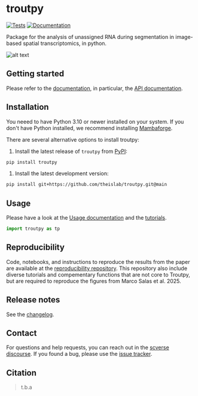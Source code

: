 # troutpy

[![Tests][badge-tests]][tests]
[![Documentation][badge-docs]][documentation]

[badge-tests]: https://img.shields.io/github/actions/workflow/status/theislab/troutpy/test.yaml?branch=main
[badge-docs]: https://img.shields.io/readthedocs/troutpy

Package for the analysis of unassigned RNA during segmentation in image-based spatial transcriptomics, in python.

![alt text](images/logo_fish.png)

## Getting started

Please refer to the [documentation][],
in particular, the [API documentation][].

## Installation

You neeed to have Python 3.10 or newer installed on your system.
If you don't have Python installed, we recommend installing [Mambaforge][].

There are several alternative options to install troutpy:

1) Install the latest release of `troutpy` from [PyPI][]:

```bash
pip install troutpy
```

1. Install the latest development version:

```bash
pip install git+https://github.com/theislab/troutpy.git@main
```

## Usage

Please have a look at the [Usage documentation](https://troutpy.readthedocs.io/en/latest/) and the [tutorials](https://troutpy.readthedocs.io/en/latest/).

```python
import troutpy as tp
```

## Reproducibility
Code, notebooks, and instructions to reproduce the results from the paper are available at the [reproducibility repository](https://github.com/theislab/troutpy_reproducibility). This repository also include diverse tutorials and compementary functions that are not core to Troutpy, but are required to reproduce the figures from Marco Salas et al. 2025.

## Release notes

See the [changelog][].

## Contact

For questions and help requests, you can reach out in the [scverse discourse][].
If you found a bug, please use the [issue tracker][].

## Citation

> t.b.a

[mambaforge]: https://github.com/conda-forge/miniforge#mambaforge
[scverse discourse]: https://discourse.scverse.org/
[issue tracker]: https://github.com/theislab/troutpy/issues
[tests]: https://github.com/theislab/troutpy/actions/workflows/test.yml
[documentation]: https://troutpy.readthedocs.io
[changelog]: https://troutpy.readthedocs.io/en/latest/changelog.html
[api documentation]: https://troutpy.readthedocs.io/en/latest/api.html
[pypi]: https://pypi.org/project/troutpy
[images/logo_fish.png]: images/logo_fish.png
